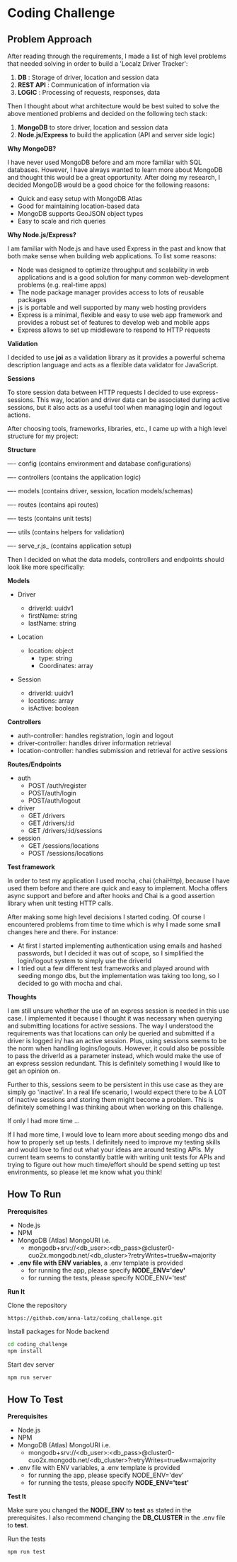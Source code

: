 # Coding Challenge

## Problem Approach

After reading through the requirements, I made a list of high level problems that needed solving in order to build a &#39;Localz Driver Tracker&#39;:

1. **DB** : Storage of driver, location and session data
2. **REST API** : Communication of information via
3. **LOGIC** : Processing of requests, responses, data

Then I thought about what architecture would be best suited to solve the above mentioned problems and decided on the following tech stack:

1. **MongoDB** to store driver, location and session data
2. **Node.js/Express** to build the application (API and server side logic)

**Why MongoDB?**

I have never used MongoDB before and am more familiar with SQL databases. However, I have always wanted to learn more about MongoDB and thought this would be a great opportunity. After doing my research, I decided MongoDB would be a good choice for the following reasons:

- Quick and easy setup with MongoDB Atlas
- Good for maintaining location-based data
- MongoDB supports GeoJSON object types
- Easy to scale and rich queries

**Why Node.js/Express?**

I am familiar with Node.js and have used Express in the past and know that both make sense when building web applications. To list some reasons:

- Node was designed to optimize throughput and scalability in web applications and is a good solution for many common web-development problems (e.g. real-time apps)
- The node package manager provides access to lots of reusable packages
- js is portable and well supported by many web hosting providers
- Express is a minimal, flexible and easy to use web app framework and provides a robust set of features to develop web and mobile apps
- Express allows to set up middleware to respond to HTTP requests

**Validation**

I decided to use **joi** as a validation library as it provides a powerful schema description language and acts as a flexible data validator for JavaScript.

**Sessions**

To store session data between HTTP requests I decided to use express-sessions. This way, location and driver  data can be associated during active sessions, but it also acts as a useful tool when managing login and logout actions.

After choosing tools, frameworks, libraries, etc., I came up with a high level structure for my project:

**Structure**

—- config                (contains environment and database configurations)

—- controllers                (contains the application logic)

—- models                (contains driver, session, location models/schemas)

—- routes                 (contains api routes)

—- tests                (contains unit tests)

—- utils                        (contains helpers for validation)

—- serve_r.js_                (contains application setup)

Then I decided on what the data models, controllers and endpoints should look like more specifically:

**Models**

- Driver
  - driverId: uuidv1
  - firstName: string
  - lastName: string

- Location
  - location: object
    - type: string
    - Coordinates: array
- Session
  - driverId: uuidv1
  - locations: array
  - isActive: boolean

**Controllers**

- auth-controller: handles registration, login and logout
- driver-controller: handles driver information retrieval
- location-controller: handles submission and retrieval for active sessions

**Routes/Endpoints**

- auth
  - POST /auth/register
  - POST/auth/login
  - POST/auth/logout
- driver
  - GET /drivers
  - GET /drivers/:id
  - GET /drivers/:id/sessions
- session
  - GET /sessions/locations
  - POST /sessions/locations

**Test framework**

In order to test my application I used mocha, chai (chaiHttp), because I have used them before and there are quick and easy to implement. Mocha offers async support and before and after hooks and Chai is a good assertion library when unit testing HTTP calls.

After making some high level decisions I started coding. Of course I encountered problems from time to time which is why I made some small changes here and there. For instance:

- At first I started implementing authentication using emails and hashed passwords, but I decided it was out of scope, so I simplified the login/logout system to simply use the driverId
- I tried out a few different test frameworks and played around with seeding mongo dbs, but the implementation was taking too long, so I decided to go with mocha and chai.

**Thoughts**

I am still unsure whether the use of an express session is needed in this use case. I implemented it because I thought it was necessary when querying and submitting locations for active sessions. The way I understood the requirements was that locations can only be queried and submitted if a driver is logged in/ has an active session. Plus, using sessions seems to be the norm when handling logins/logouts. However, it could also be possible to pass the driverId as a parameter instead, which would make the use of an express session redundant. This is definitely something I would like to get an opinion on.

Further to this, sessions seem to be persistent in this use case as they are simply go &#39;inactive&#39;. In a real life scenario, I would expect there to be A LOT of inactive sessions and storing them might become a problem. This is definitely something I was thinking about when working on this challenge.

If only I had more time …

If I had more time, I would love to learn more about seeding mongo dbs and how to properly set up tests. I definitely need to improve my testing skills and would love to find out what your ideas are around testing APIs. My current team seems to constantly battle with writing unit tests for APIs and trying to figure out how much time/effort should be spend setting up test environments, so please let me know what you think!

## How To Run

**Prerequisites**

- Node.js
- NPM
- MongoDB (Atlas) MongoURI i.e.
    - mongodb+srv://<db_user>:<db_pass>@cluster0-cuo2x.mongodb.net/<db_cluster>?retryWrites=true&w=majority
- **.env file with ENV variables**, a .env template is provided
     - for running the app, please specify **NODE_ENV='dev'**
     - for running the tests, please specify NODE_ENV='test'

**Run It**

Clone the repository
```
https://github.com/anna-latz/coding_challenge.git
```

Install packages for Node backend
``` bash
cd coding_challenge
npm install
```

Start dev server
``` bash
npm run server
```

## How To Test

**Prerequisites**

- Node.js
- NPM
- MongoDB (Atlas) MongoURI i.e.
    - mongodb+srv://<db_user>:<db_pass>@cluster0-cuo2x.mongodb.net/<db_cluster>?retryWrites=true&w=majority
- .env file with ENV variables, a .env template is provided
     - for running the app, please specify NODE_ENV='dev'
     - for running the tests, please specify **NODE_ENV='test'**

**Test It**

Make sure you changed the **NODE_ENV** to **test** as stated in the prerequisites. I also recommend changing the **DB_CLUSTER** in the .env file to **test**.

Run the tests
``` bash
npm run test
```
